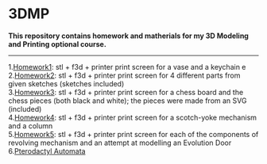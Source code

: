 # 3DMP
**This repository contains homework and matherials for my 3D Modeling and Printing optional course.**
 ***
1.[Homework1](https://github.com/StefaniaCarutasu/3DMP/tree/master/Homework1): stl + f3d + printer print screen for a vase and a keychain e</br>
2.[Homework2](https://github.com/StefaniaCarutasu/3DMP/tree/master/Homework2): stl + f3d + printer print screen for 4 different parts from given sketches (sketches included)</br>
3.[Homework3](https://github.com/StefaniaCarutasu/3DMP/tree/master/Homework3):  stl + f3d + printer print screen for a chess board and the chess pieces (both black and white); the pieces were made from an SVG (included)</br>
4.[Homework4](https://github.com/StefaniaCarutasu/3DMP/tree/master/Homework4): stl + f3d + printer print screen for a scotch-yoke mechanism and a column</br>
5.[Homework5](https://github.com/StefaniaCarutasu/3DMP/tree/master/Homework5): stl + f3d + printer print screen for each of the components of revolving mechanism and an attempt at modelling an Evolution Door</br>
6.[Pterodactyl Automata](https://github.com/StefaniaCarutasu/3DMP/tree/master/Pterodactyl%20Automata)
